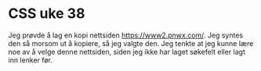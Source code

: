 # CSS uke 38
Jeg prøvde å lag en kopi nettsiden https://www2.pnwx.com/. Jeg syntes den så morsom ut å kopiere,
så jeg valgte den. Jeg tenkte at jeg kunne lære noe av å velge denne nettsiden, siden jeg ikke har laget
søkefelt eller lagt inn lenker før.